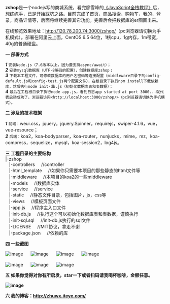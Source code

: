 <b>zshop</b>是一个nodejs写的商城系统，看完廖雪峰的[《JavaScript全栈教程》](https://www.liaoxuefeng.com/wiki/001434446689867b27157e896e74d51a89c25cc8b43bdb3000)后，想练练手，已是开始踩坑之路。目前完成了首页，商品搜索，购物车，我的，登录，商品详情等，后面将继续完善其它功能。完善后会把数据库的er图画出来。

在线预览效果地址：<http://120.78.200.74:3000/zshop/>（pc浏览器请切换为手机模式）。部署在阿里云上面，CentOS 6.5 64位，1核cpu，1g内存，1m带宽，40g的普通硬盘。

<b>一 部署方式</b></br>

<b><i>1</i></b> `安装Node.js（7.6版本以上，因为要支持async/await）；`</br>
<b><i>2</i></b> `安装mysql数据库（UTF-8编码的配置），创建数据库zshop；`</br>
<b><i>3</i></b> `下载本工程文件，可修改数据库的用户名密码等连接配置（middleware目录下的config-default.js和config-test.js两个配置文件），在根目录下执行npm install下载依赖库，然后执行node init-db.js（初始化数据库表和表数据）；`</br>
<b><i>4</i></b> `最后在工程根目录下执行node app.js，看到日志app started at port 3000...就代表启动成功了，浏览器访问<http://localhost:3000/zshop/>（pc浏览器请切换为手机模式）。`

<b>二 涉及的技术框架</b></br>

<b><i>1</i></b> `前端：`weui.css，jquery，jquery.Spinner，requirejs，swiper-4.1.6，vue，vue-resource；</br>
<b><i>2</i></b> `后端：`koa2，koa-bodyparser，koa-router，nunjucks，mime，mz，koa-compress，sequelize，mysql，koa-session2，log4js。

<b>三 工程目录的主要结构</b></br>
|-zshop</br>
&nbsp;&nbsp;&nbsp;|-controllers       &nbsp;&nbsp;&nbsp;&nbsp;//controller</br>
&nbsp;&nbsp;&nbsp;|-html_template     &nbsp;&nbsp;&nbsp;&nbsp;//如果你只需要本项目的那些静态的html文件等</br>
&nbsp;&nbsp;&nbsp;|-middleware        &nbsp;&nbsp;&nbsp;&nbsp;//本项目的koa2的一些middleware</br>
&nbsp;&nbsp;&nbsp;|-models            &nbsp;&nbsp;&nbsp;&nbsp;//数据库实体</br>
&nbsp;&nbsp;&nbsp;|-service           &nbsp;&nbsp;&nbsp;&nbsp;//service</br>
&nbsp;&nbsp;&nbsp;|-static			      &nbsp;&nbsp;&nbsp;&nbsp;//静态文件目录，包括图片，js，css等</br>
&nbsp;&nbsp;&nbsp;|-views             &nbsp;&nbsp;&nbsp;&nbsp;//模板页面文件</br>
&nbsp;&nbsp;&nbsp;|-app.js            &nbsp;&nbsp;&nbsp;&nbsp;//程序主入口文件</br>
&nbsp;&nbsp;&nbsp;|-init-db.js        &nbsp;&nbsp;&nbsp;&nbsp;//执行这个可以初始化数据库表和表数据，谨慎执行</br>
&nbsp;&nbsp;&nbsp;|-init-sql.sql      &nbsp;&nbsp;&nbsp;&nbsp;//init-db.js执行的sql文件</br>
&nbsp;&nbsp;&nbsp;|-LICENSE           &nbsp;&nbsp;&nbsp;&nbsp;//MIT协议，拿走不谢</br>
&nbsp;&nbsp;&nbsp;|-package.json      &nbsp;&nbsp;&nbsp;&nbsp;//依赖的库
  
<b>四 一些截图</b></br>

![image](https://github.com/halloffamezwx/zshop/raw/master/html_template/screenshot/1.jpg)&nbsp;&nbsp;&nbsp;&nbsp;&nbsp;
![image](https://github.com/halloffamezwx/zshop/raw/master/html_template/screenshot/2.jpg)&nbsp;&nbsp;&nbsp;&nbsp;&nbsp;
![image](https://github.com/halloffamezwx/zshop/raw/master/html_template/screenshot/3.jpg)&nbsp;&nbsp;&nbsp;&nbsp;&nbsp;
![image](https://github.com/halloffamezwx/zshop/raw/master/html_template/screenshot/4.jpg)&nbsp;&nbsp;&nbsp;&nbsp;&nbsp;</br></br>
![image](https://github.com/halloffamezwx/zshop/raw/master/html_template/screenshot/5.jpg)&nbsp;&nbsp;&nbsp;&nbsp;&nbsp;
![image](https://github.com/halloffamezwx/zshop/raw/master/html_template/screenshot/6.jpg)&nbsp;&nbsp;&nbsp;&nbsp;&nbsp;
![image](https://github.com/halloffamezwx/zshop/raw/master/html_template/screenshot/8.jpg)

<b>五 如果你觉得对你有所启发，star一下或者扫码请我喝杯咖啡，金额任意。</br>

![image](https://github.com/halloffamezwx/zshop/raw/master/html_template/screenshot/7.png)

<b>六 我的博客：</b><http://zhuwx.iteye.com/>